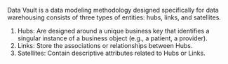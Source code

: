 Data Vault is a data modeling methodology designed specifically for data warehousing consists of three types of entities: hubs, links, and satellites.

1. Hubs: Are designed around a unique business key that identifies a singular instance of a business object (e.g., a patient, a provider).
2. Links: Store the associations or relationships between Hubs.
3. Satellites: Contain descriptive attributes related to Hubs or Links.
